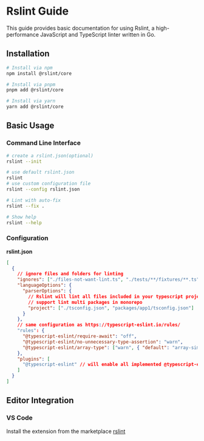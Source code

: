 # Rslint Guide

This guide provides basic documentation for using Rslint, a high-performance JavaScript and TypeScript linter written in Go.

## Installation

```bash
# Install via npm
npm install @rslint/core

# Install via pnpm
pnpm add @rslint/core

# Install via yarn
yarn add @rslint/core
```

## Basic Usage

### Command Line Interface

```bash
# create a rslint.json(optional)
rslint --init

# use default rslint.json
rslint
# use custom configuration file
rslint --config rslint.json

# Lint with auto-fix
rslint --fix .

# Show help
rslint --help
```

### Configuration

**rslint.json**

```json
[
  {
    // ignore files and folders for linting
    "ignores": ["./files-not-want-lint.ts", "./tests/**/fixtures/**.ts"],
    "languageOptions": {
      "parserOptions": {
        // Rslint will lint all files included in your typescript projects defined here
        // support lint multi packages in monorepo
        "project": ["./tsconfig.json", "packages/app1/tsconfig.json"]
      }
    },
    // same configuration as https://typescript-eslint.io/rules/
    "rules": {
      "@typescript-eslint/require-await": "off",
      "@typescript-eslint/no-unnecessary-type-assertion": "warn",
      "@typescript-eslint/array-type": ["warn", { "default": "array-simple" }]
    },
    "plugins": [
      "@typescript-eslint" // will enable all implemented @typescript-eslint rules by default
    ]
  }
]
```

## Editor Integration

### VS Code

Install the extension from the marketplace [rslint](https://marketplace.visualstudio.com/items?itemName=rstack.rslint)
